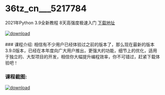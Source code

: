 # 36tz_cn___5217784
2021年Python 3.9全新教程 8天高强度极速入门
[下载地址](http://www.36tz.cn/article/5217784 "下载地址")
<br/></br>[![download](http://36tz.cn/muke_img/2021_01_1-82.png "下载地址")](http://www.36tz.cn/article/5217784 "下载地址")
<br/></br>### 课程介绍:
相信有不少用户已经体验过之前的版本了，那么现在最新的版本3.9.0版本，已经在本年度向广大用户推出，更强大的功能，细节上的优化，适用于独立的、大型项目的开发，相信你大幅提升编程效率，你不可错过，赶紧下载体验吧！

### 课程截图:
[![download](http://36tz.cn/muke_img/2021_01_2-97.png "下载地址")](http://www.36tz.cn/article/5217784 "下载地址")
